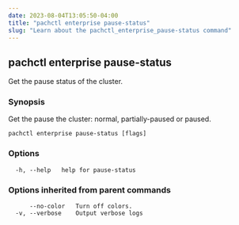 ```yaml
---
date: 2023-08-04T13:05:50-04:00
title: "pachctl enterprise pause-status"
slug: "Learn about the pachctl_enterprise_pause-status command"
---
```


## pachctl enterprise pause-status

Get the pause status of the cluster.

### Synopsis

Get the pause the cluster: normal, partially-paused or paused.

```
pachctl enterprise pause-status [flags]
```

### Options

```
  -h, --help   help for pause-status
```

### Options inherited from parent commands

```
      --no-color   Turn off colors.
  -v, --verbose    Output verbose logs
```

